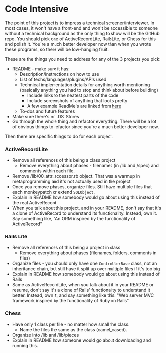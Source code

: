 # Code Intensive

The point of this project is to impress a technical screener/interviewer. In most cases, it won't have a front-end and won't be accessible to someone without a technical background as the only thing to show will be the GitHub repo. You should pick one of ActiveRecordLite, RailsLite, or Chess for this and polish it. You're a much better developer now than when you wrote these programs, so there will be low-hanging fruit.

These are the things you need to address for any of the 3 projects you pick:
  * README - make sure it has:
    * Description/instructions on how to use
    * List of techs/languages/plugins/APIs used
    * Technical implementation details for anything worth mentioning (basically anything you had to stop and think about before building)
      * Include links to the neatest parts of the code
      * Include screenshots of anything that looks pretty
      * A few example ReadMe's are linked from [here][here]
    * To-dos and future features
  * Make sure there's no .DS_Stores
  * Go through the whole thing and refactor everything. There will be a lot of obvious things to refactor since you're a much better developer now.


[here]: https://github.com/appacademy/job-search-curriculum/blob/master/self-presentation/github.md
  
Then there are specific things to do for each project. 

### ActiveRecordLite
  * Remove all references of this being a class project
    * Remove everything about phases - filenames (in /lib and /spec) and comments within each file.
  * Remove /lib/00\_attr\_accessor.rb object. That was a warmup in metaprogramming and it's not actually used in the project
  * Once you remove phases, organize files. Still have multiple files that each monkeypatch or extend `SQLObject`.
  * Explain in README how somebody would go about using this instead of the real ActiveRecord
  * When you talk about this project, and in your README, don't say that it's a clone of ActiveRecord to understand its functionality. Instead, own it. Say something like, "An ORM inspired by the functionality of ActiveRecord"
  
### Rails Lite
  * Remove all references of this being a project in class
    * Remove everything about phases (filenames, folders, comments in files)
  * Organize files - you should only have one `ControllerBase` class, not an inheritance chain, but still have it split up over multiple files if it's too big
  * Explain in README how somebody would go about using this instead of Rails
  * Same as ActiveRecordLite, when you talk about it in your README or resume, don't say it's a clone of Rails' functionality to understand it better. Instead, own it, and say something like this: "Web server MVC framework inspired by the functionality of Ruby on Rails"
  
### Chess
  * Have only 1 class per file - no matter how small the class.
    * Name the files the same as the class (camel_cased).
  * Organize into /lib and /lib/pieces
  * Explain in README how someone would go about downloading and running this.
  
  


